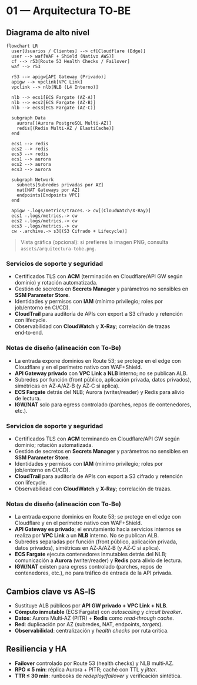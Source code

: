# 01 — Arquitectura TO‑BE

## Diagrama de alto nivel
```mermaid
flowchart LR
  user[Usuarios / Clientes] --> cf[Cloudflare (Edge)]
  user --> waf[WAF + Shield (Nativo AWS)]
  cf --> r53[Route 53 Health Checks / Failover]
  waf --> r53

  r53 --> apigw[API Gateway (Privado)]
  apigw --> vpclink[VPC Link]
  vpclink --> nlb[NLB (L4 Interno)]

  nlb --> ecs1[ECS Fargate (AZ-A)]
  nlb --> ecs2[ECS Fargate (AZ-B)]
  nlb --> ecs3[ECS Fargate (AZ-C)]

  subgraph Data
    aurora[(Aurora PostgreSQL Multi-AZ)]
    redis[(Redis Multi-AZ / ElastiCache)]
  end

  ecs1 --> redis
  ecs2 --> redis
  ecs3 --> redis
  ecs1 --> aurora
  ecs2 --> aurora
  ecs3 --> aurora

  subgraph Network
    subnets[Subredes privadas por AZ]
    nat[NAT Gateways por AZ]
    endpoints[Endpoints VPC]
  end

  apigw -.logs/metrics/traces.-> cw[(CloudWatch/X-Ray)]
  ecs1 -.logs/metrics.-> cw
  ecs2 -.logs/metrics.-> cw
  ecs3 -.logs/metrics.-> cw
  cw -.archive.-> s3[(S3 Cifrado + Lifecycle)]
```

> Vista gráfica (opcional): si prefieres la imagen PNG, consulta `assets/arquitectura-tobe.png`.

### Servicios de soporte y seguridad
- Certificados TLS con **ACM** (terminación en Cloudflare/API GW según dominio) y rotación automatizada.
- Gestión de secretos en **Secrets Manager** y parámetros no sensibles en **SSM Parameter Store**.
- Identidades y permisos con **IAM** (mínimo privilegio; roles por job/entorno en CI/CD).
- **CloudTrail** para auditoría de APIs con export a S3 cifrado y retención con lifecycle.
- Observabilidad con **CloudWatch** y **X‑Ray**; correlación de trazas end‑to‑end.

### Notas de diseño (alineación con To‑Be)
- La entrada expone dominios en Route 53; se protege en el edge con Cloudflare y en el perímetro nativo con WAF+Shield.
- **API Gateway privado** con **VPC Link** a **NLB** interno; no se publican ALB.
- Subredes por función (front público, aplicación privada, datos privados), simétricas en AZ‑A/AZ‑B (y AZ‑C si aplica).
- **ECS Fargate** detrás del NLB; Aurora (writer/reader) y Redis para alivio de lectura.
- **IGW/NAT** solo para egress controlado (parches, repos de contenedores, etc.).

### Servicios de soporte y seguridad
- Certificados TLS con **ACM** terminando en Cloudflare/API GW según dominio; rotación automatizada.
- Gestión de secretos en **Secrets Manager** y parámetros no sensibles en **SSM Parameter Store**.
- Identidades y permisos con **IAM** (mínimo privilegio; roles por job/entorno en CI/CD).
- **CloudTrail** para auditoría de APIs con export a S3 cifrado y retención con lifecycle.
- Observabilidad con **CloudWatch** y **X‑Ray**; correlación de trazas.

### Notas de diseño (alineación con To‑Be)
- La entrada expone dominios en Route 53; se protege en el edge con Cloudflare y en el perímetro nativo con WAF+Shield.
- **API Gateway es privado**; el enrutamiento hacia servicios internos se realiza por **VPC Link** a un **NLB** interno. No se publican ALB.
- Subredes separadas por función (front público, aplicación privada, datos privados), simétricas en AZ‑A/AZ‑B (y AZ‑C si aplica).
- **ECS Fargate** ejecuta contenedores inmutables detrás del NLB; comunicación a **Aurora** (writer/reader) y **Redis** para alivio de lectura.
- **IGW/NAT** existen para egress controlado (parches, repos de contenedores, etc.), no para tráfico de entrada de la API privada.

## Cambios clave vs AS‑IS
- Sustituye ALB públicos por **API GW privado + VPC Link + NLB**.
- **Cómputo inmutable** (ECS Fargate) con *autoscaling* y *circuit breaker*.
- **Datos**: Aurora Multi‑AZ (PITR) + **Redis** como *read‑through cache*.
- **Red**: duplicación por AZ (subredes, NAT, endpoints, *targets*).
- **Observabilidad**: centralización y *health checks* por ruta crítica.

## Resiliencia y HA
- **Failover** controlado por Route 53 (health checks) y NLB multi‑AZ.
- **RPO ≤ 5 min**: réplica Aurora + PITR; caché con TTL y *jitter*.
- **TTR ≤ 30 min**: runbooks de *redeploy/failover* y verificación sintética.
